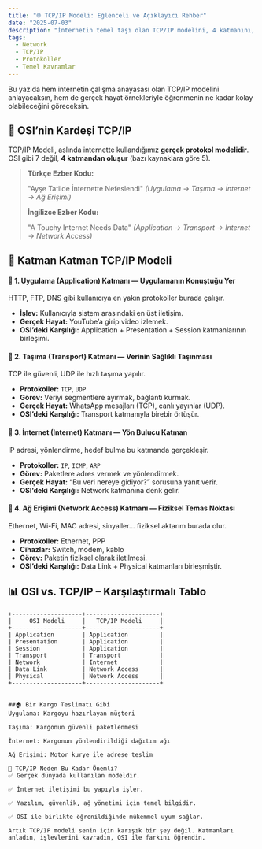```yaml
---
title: "🌐 TCP/IP Modeli: Eğlenceli ve Açıklayıcı Rehber"
date: "2025-07-03"
description: "İnternetin temel taşı olan TCP/IP modelini, 4 katmanını, OSI ile farklarını ve gerçek hayat örneklerini kolay ezber kodlarıyla keşfedin."
tags:
  - Network
  - TCP/IP
  - Protokoller
  - Temel Kavramlar
---
```


Bu yazıda hem internetin çalışma anayasası olan TCP/IP modelini anlayacaksın, hem de gerçek hayat örnekleriyle öğrenmenin ne kadar kolay olabileceğini göreceksin.

## 🚀 OSI’nin Kardeşi TCP/IP

TCP/IP Modeli, aslında internette kullandığımız **gerçek protokol modelidir**. OSI gibi 7 değil, **4 katmandan oluşur** (bazı kaynaklara göre 5).

> **Türkçe Ezber Kodu:**
>
> "Ayşe Tatilde İnternette Nefeslendi"
> *(Uygulama → Taşıma → İnternet → Ağ Erişimi)*
>
> **İngilizce Ezber Kodu:**
>
> "A Touchy Internet Needs Data"
> *(Application → Transport → Internet → Network Access)*

## 🧱 Katman Katman TCP/IP Modeli

#### 🔹 1. Uygulama (Application) Katmanı — Uygulamanın Konuştuğu Yer
HTTP, FTP, DNS gibi kullanıcıya en yakın protokoller burada çalışır.
* **İşlev:** Kullanıcıyla sistem arasındaki en üst iletişim.
* **Gerçek Hayat:** YouTube’a girip video izlemek.
* **OSI’deki Karşılığı:** Application + Presentation + Session katmanlarının birleşimi.

#### 🔹 2. Taşıma (Transport) Katmanı — Verinin Sağlıklı Taşınması
TCP ile güvenli, UDP ile hızlı taşıma yapılır.
* **Protokoller:** `TCP`, `UDP`
* **Görev:** Veriyi segmentlere ayırmak, bağlantı kurmak.
* **Gerçek Hayat:** WhatsApp mesajları (TCP), canlı yayınlar (UDP).
* **OSI’deki Karşılığı:** Transport katmanıyla birebir örtüşür.

#### 🔹 3. İnternet (Internet) Katmanı — Yön Bulucu Katman
IP adresi, yönlendirme, hedef bulma bu katmanda gerçekleşir.
* **Protokoller:** `IP`, `ICMP`, `ARP`
* **Görev:** Paketlere adres vermek ve yönlendirmek.
* **Gerçek Hayat:** “Bu veri nereye gidiyor?” sorusuna yanıt verir.
* **OSI’deki Karşılığı:** Network katmanına denk gelir.

#### 🔹 4. Ağ Erişimi (Network Access) Katmanı — Fiziksel Temas Noktası
Ethernet, Wi-Fi, MAC adresi, sinyaller… fiziksel aktarım burada olur.
* **Protokoller:** Ethernet, PPP
* **Cihazlar:** Switch, modem, kablo
* **Görev:** Paketin fiziksel olarak iletilmesi.
* **OSI’deki Karşılığı:** Data Link + Physical katmanları birleşmiştir.

## 📊 OSI vs. TCP/IP – Karşılaştırmalı Tablo

```plaintext
+--------------------+---------------------+
|     OSI Modeli     |   TCP/IP Modeli     |
+--------------------+---------------------+
| Application        | Application         |
| Presentation       | Application         |
| Session            | Application         |
| Transport          | Transport           |
| Network            | Internet            |
| Data Link          | Network Access      |
| Physical           | Network Access      |
+--------------------+---------------------+


##🏠 Bir Kargo Teslimatı Gibi
Uygulama: Kargoyu hazırlayan müşteri

Taşıma: Kargonun güvenli paketlenmesi

İnternet: Kargonun yönlendirildiği dağıtım ağı

Ağ Erişimi: Motor kurye ile adrese teslim

📌 TCP/IP Neden Bu Kadar Önemli?
✅ Gerçek dünyada kullanılan modeldir.

✅ İnternet iletişimi bu yapıyla işler.

✅ Yazılım, güvenlik, ağ yönetimi için temel bilgidir.

✅ OSI ile birlikte öğrenildiğinde mükemmel uyum sağlar.

Artık TCP/IP modeli senin için karışık bir şey değil. Katmanları anladın, işlevlerini kavradın, OSI ile farkını öğrendin.